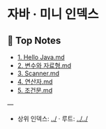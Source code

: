 # 자바 · 미니 인덱스

## 📄 Top Notes
- [1. Hello Java.md](./1.%20Hello%20Java.md)
- [2. 변수와 자료형.md](./2.%20%EB%B3%80%EC%88%98%EC%99%80%20%EC%9E%90%EB%A3%8C%ED%98%95.md)
- [3. Scanner.md](./3.%20Scanner.md)
- [4. 연산자.md](./4.%20%EC%97%B0%EC%82%B0%EC%9E%90.md)
- [5. 조건문.md](./5.%20%EC%A1%B0%EA%B1%B4%EB%AC%B8.md)

—
- 상위 인덱스: [../](../) · 루트: [../../](../../)

